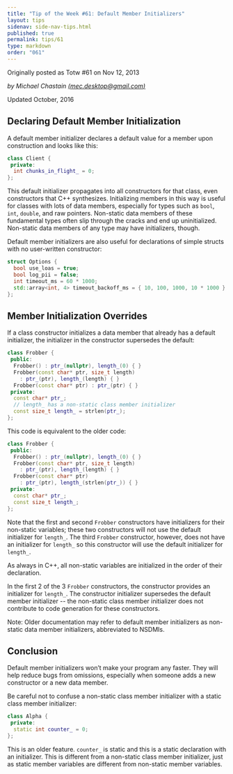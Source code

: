 ```yaml
---
title: "Tip of the Week #61: Default Member Initializers"
layout: tips
sidenav: side-nav-tips.html
published: true
permalink: tips/61
type: markdown
order: "061"
---
```


Originally posted as Totw #61 on Nov 12, 2013

*by Michael Chastain [(mec.desktop@gmail.com)](mailto:mec.desktop@gmail.com)*

Updated October, 2016

## Declaring Default Member Initialization

A default member initializer declares a default value for a member upon
construction and looks like this:

```c++
class Client {
 private:
  int chunks_in_flight_ = 0;
};
```

This default initializer propagates into all constructors for that class, even
constructors that C++ synthesizes. Initializing members in this way is useful
for classes with lots of data members, especially for types such as `bool`,
`int`, `double`, and raw pointers. Non-static data members of these fundamental
types often slip through the cracks and end up uninitialized. Non-static data
members of any type may have initializers, though.

Default member initializers are also useful for declarations of simple structs
with no user-written constructor:

```c++
struct Options {
  bool use_loas = true;
  bool log_pii = false;
  int timeout_ms = 60 * 1000;
  std::array<int, 4> timeout_backoff_ms = { 10, 100, 1000, 10 * 1000 };
};
```

## Member Initialization Overrides

If a class constructor initializes a data member that already has a default
initializer, the initializer in the constructor supersedes the default:

```c++
class Frobber {
 public:
  Frobber() : ptr_(nullptr), length_(0) { }
  Frobber(const char* ptr, size_t length)
    : ptr_(ptr), length_(length) { }
  Frobber(const char* ptr) : ptr_(ptr) { }
 private:
  const char* ptr_;
  // length_ has a non-static class member initializer
  const size_t length_ = strlen(ptr_);
};
```

This code is equivalent to the older code:

```c++
class Frobber {
 public:
  Frobber() : ptr_(nullptr), length_(0) { }
  Frobber(const char* ptr, size_t length)
    : ptr_(ptr), length_(length) { }
  Frobber(const char* ptr)
    : ptr_(ptr), length_(strlen(ptr_)) { }
 private:
  const char* ptr_;
  const size_t length_;
};
```

Note that the first and second `Frobber` constructors have initializers for
their non-static variables; these two constructors will not use the default
initializer for `length_`. The third `Frobber` constructor, however, does
not have an initializer for `length_` so this constructor will use the default
initializer for `length_`.

As always in C++, all non-static variables are initialized in the order of their
declaration.

In the first 2 of the 3 `Frobber` constructors, the constructor provides an
initializer for `length_`. The constructor initializer supersedes the default
member initializer -- the non-static class member initializer does not
contribute to code generation for these constructors.

Note: Older documentation may refer to default member initializers as non-static
data member initializers, abbreviated to NSDMIs.

## Conclusion

Default member initializers won’t make your program any faster. They will help
reduce bugs from omissions, especially when someone adds a new constructor or a
new data member.

Be careful not to confuse a non-static class member initializer with a static
class member initializer:

```c++
class Alpha {
 private:
  static int counter_ = 0;
};
```

This is an older feature. `counter_` is static and this is a static declaration
with an initializer. This is different from a non-static class member
initializer, just as static member variables are different from non-static
member variables.
